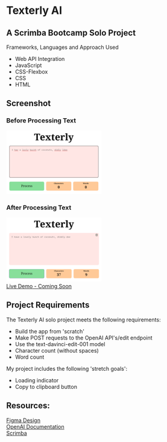#  Texterly AI

## A Scrimba Bootcamp Solo Project
Frameworks, Languages and Approach Used
<ul>
<li>Web API Integration</li>
<li>JavaScript</li>
<li>CSS-Flexbox</li>
<li>CSS</li>
<li>HTML</li>
</ul>

## Screenshot
### Before Processing Text
<img src="https://github.com/famanakis/Scrimba/blob/main/m09-solo-texterlyAI/assets/texterly-before.png" width=50% height=50%><br>
### After Processing Text
<img src="https://github.com/famanakis/Scrimba/blob/main/m09-solo-texterlyAI/assets/texterly-after.png" width=50% height=50%><br>
[Live Demo - Coming Soon]()
 
## Project Requirements
 The Texterly AI solo project meets the following requirements:
 <ul>
 <li>Build the app from 'scratch'</li>
 <li>Make POST requests to the OpenAI API's/edit endpoint</li>
 <li>Use the text-davinci-edit-001 model</li>
 <li>Character count (without spaces)</li>
 <li>Word count</li>
 </ul>
 
 My project includes the following 'stretch goals':
<ul>
<li>Loading indicator</li>
<li>Copy to clipboard button</li>
</ul>
 
## Resources:
[Figma Design](https://github.com/famanakis/Scrimba/blob/main/m09-solo-texterlyAI/assets/figma-design.png)<br>
[OpenAI Documentation](https://platform.openai.com/overview)<br>
[Scrimba](https://scrimba.com/) 

